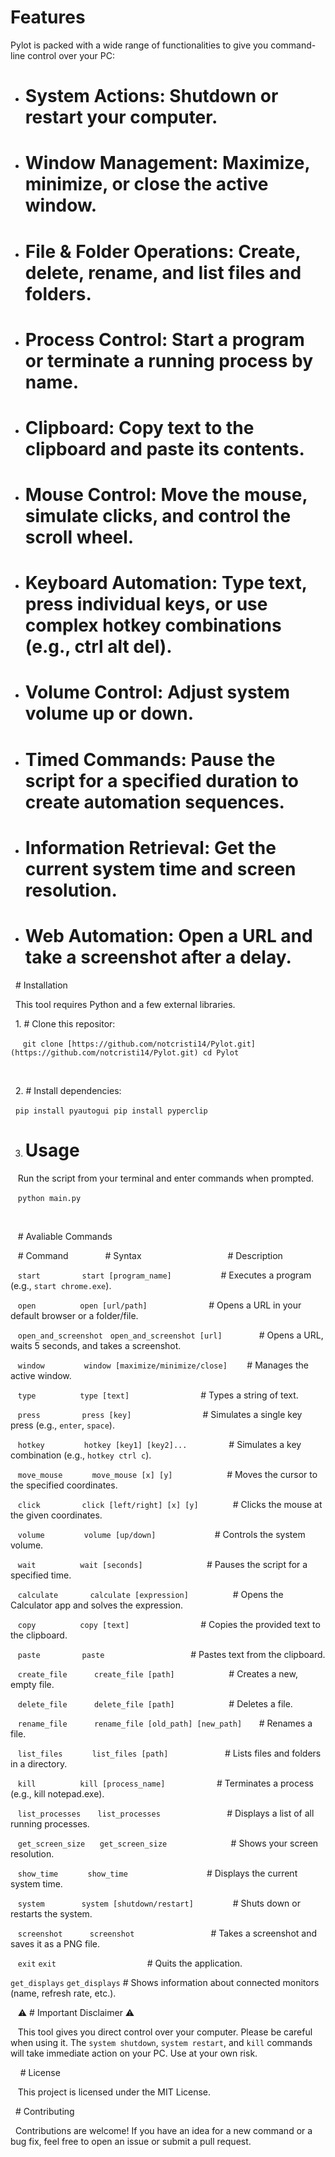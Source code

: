 # Features

Pylot is packed with a wide range of functionalities to give you command-line control over your PC:

- # System Actions: Shutdown or restart your computer.

- # Window Management: Maximize, minimize, or close the active window.

- # File & Folder Operations: Create, delete, rename, and list files and folders.

- # Process Control: Start a program or terminate a running process by name.

- # Clipboard: Copy text to the clipboard and paste its contents.

- # Mouse Control: Move the mouse, simulate clicks, and control the scroll wheel.

- # Keyboard Automation: Type text, press individual keys, or use complex hotkey combinations (e.g., ctrl alt del).

- # Volume Control: Adjust system volume up or down.

- # Timed Commands: Pause the script for a specified duration to create automation sequences.

- # Information Retrieval: Get the current system time and screen resolution.

- # Web Automation: Open a URL and take a screenshot after a delay.

  # Installation

  This tool requires Python and a few external libraries.

  1. # Clone this repositor:

     `git clone [https://github.com/notcristi14/Pylot.git](https://github.com/notcristi14/Pylot.git)
     cd Pylot`

 

  2. # Install dependencies:

   `pip install pyautogui
    pip install pyperclip`

3. # Usage

   Run the script from your terminal and enter commands when prompted.

   `python main.py`
                
   

   # Avaliable Commands

   # Command               # Syntax                                   # Description

   `start`                 `start [program_name]`                    # Executes a program (e.g., `start chrome.exe`).

   `open`                  `open [url/path]`                         # Opens a URL in your default browser or a folder/file.

   `open_and_screenshot`   `open_and_screenshot [url]`               # Opens a URL, waits 5 seconds, and takes a screenshot.

   `window`                `window [maximize/minimize/close]`        # Manages the active window.

   `type`                  `type [text]`                             # Types a string of text.

   `press`                 `press [key]`                             # Simulates a single key press (e.g., `enter`, `space`).

   `hotkey`                `hotkey [key1] [key2]...`                 # Simulates a key combination (e.g., `hotkey ctrl c`).

   `move_mouse`            `move_mouse [x] [y]`                      # Moves the cursor to the specified coordinates.

   `click`                 `click [left/right] [x] [y]`              # Clicks the mouse at the given coordinates.

   `volume`                `volume [up/down]`                        # Controls the system volume.

   `wait`                  `wait [seconds]`                          # Pauses the script for a specified time.

   `calculate`             `calculate [expression]`                  # Opens the Calculator app and solves the expression.

   `copy`                  `copy [text]`                             # Copies the provided text to the clipboard.

   `paste`                 `paste`                                   # Pastes text from the clipboard.

   `create_file`           `create_file [path]`                      # Creates a new, empty file.

   `delete_file`           `delete_file [path]`                      # Deletes a file.

   `rename_file`           `rename_file [old_path] [new_path]`       # Renames a file.

   `list_files`            `list_files [path]`                       # Lists files and folders in a directory.

   `kill`                  `kill [process_name]`                     # Terminates a process (e.g., kill notepad.exe).

   `list_processes`       `list_processes`                           # Displays a list of all running processes.

   `get_screen_size`      `get_screen_size`                          # Shows your screen resolution.

   `show_time`            `show_time`                                # Displays the current system time.

   `system`               `system [shutdown/restart]`                # Shuts down or restarts the system.

   `screenshot`           `screenshot`                               # Takes a screenshot and saves it as a PNG file.

   `exit`                 `exit`                                     # Quits the application.
   
   `get_displays`        `get_displays`                              # Shows information about connected monitors (name, refresh rate, etc.).



   ⚠️ # Important Disclaimer ⚠️

   This tool gives you direct control over your computer. Please be careful when using it. The `system shutdown`, `system restart`, and `kill` commands will take immediate action on your PC. Use at your own risk.



    # License

   This project is licensed under the MIT License.



  # Contributing

  Contributions are welcome! If you have an idea for a new command or a bug fix, feel free to open an issue or submit a pull request.
